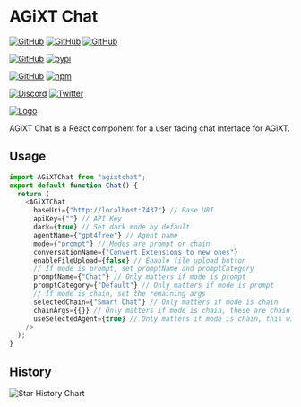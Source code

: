 # AGiXT Chat

[![GitHub](https://img.shields.io/badge/GitHub-AGiXT%20Core-blue?logo=github&style=plastic)](https://github.com/Josh-XT/AGiXT) [![GitHub](https://img.shields.io/badge/GitHub-AGiXT%20Hub-blue?logo=github&style=plastic)](https://github.com/AGiXT/hub) [![GitHub](https://img.shields.io/badge/GitHub-AGiXT%20NextJS%20Web%20UI-blue?logo=github&style=plastic)](https://github.com/AGiXT/nextjs)

[![GitHub](https://img.shields.io/badge/GitHub-AGiXT%20Python%20SDK-blue?logo=github&style=plastic)](https://github.com/AGiXT/python-sdk) [![pypi](https://img.shields.io/badge/pypi-AGiXT%20Python%20SDK-blue?logo=pypi&style=plastic)](https://pypi.org/project/agixtsdk/)

[![GitHub](https://img.shields.io/badge/GitHub-AGiXT%20TypeScript%20SDK-blue?logo=github&style=plastic)](https://github.com/AGiXT/typescript-sdk) [![npm](https://img.shields.io/badge/npm-AGiXT%20TypeScript%20SDK-blue?logo=npm&style=plastic)](https://www.npmjs.com/package/agixt)

[![Discord](https://img.shields.io/discord/1097720481970397356?label=Discord&logo=discord&logoColor=white&style=plastic&color=5865f2)](https://discord.gg/d3TkHRZcjD)
[![Twitter](https://img.shields.io/badge/Twitter-Follow_@Josh_XT-blue?logo=twitter&style=plastic)](https://twitter.com/Josh_XT)

[![Logo](https://josh-xt.github.io/AGiXT/images/AGiXT-gradient-flat.svg)](https://josh-xt.github.io/AGiXT/)

AGiXT Chat is a React component for a user facing chat interface for AGiXT.

## Usage

```javascript
import AGiXTChat from "agixtchat";
export default function Chat() {
  return (
    <AGiXTChat
      baseUri={"http://localhost:7437"} // Base URI
      apiKey={""} // API Key
      dark={true} // Set dark mode by default
      agentName={"gpt4free"} // Agent name
      mode={"prompt"} // Modes are prompt or chain
      conversationName={"Convert Extensions to new ones"}
      enableFileUpload={false} // Enable file upload button
      // If mode is prompt, set promptName and promptCategory
      promptName={"Chat"} // Only matters if mode is prompt
      promptCategory={"Default"} // Only matters if mode is prompt
      // If mode is chain, set the remaining args
      selectedChain={"Smart Chat"} // Only matters if mode is chain
      chainArgs={{}} // Only matters if mode is chain, these are chain arg overrides
      useSelectedAgent={true} // Only matters if mode is chain, this will force the selected agent to run all chain steps
    />
  );
}
```

## History

![Star History Chart](https://api.star-history.com/svg?repos=Josh-XT/AGiXT&type=Dat)
